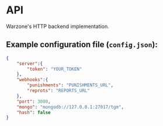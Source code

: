 # API
Warzone's HTTP backend implementation.


## Example configuration file (`config.json`):
```JSON
{
    "server":{
        "token": "YOUR_TOKEN"
    },
    "webhooks":{
        "punishments": "PUNISHMENTS_URL",
        "reprots": "REPORTS_URL"
    },
    "port": 3000,
    "mongo": "mongodb://127.0.0.1:27017/tgm",
    "hash": false
} 
```